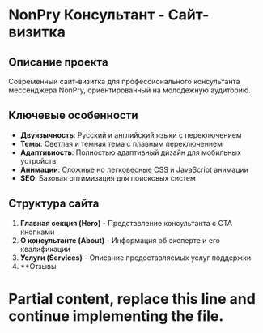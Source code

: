 # NonPry Консультант - Сайт-визитка

## Описание проекта
Современный сайт-визитка для профессионального консультанта мессенджера NonPry, ориентированный на молодежную аудиторию.

## Ключевые особенности
- **Двуязычность**: Русский и английский языки с переключением
- **Темы**: Светлая и темная тема с плавным переключением
- **Адаптивность**: Полностью адаптивный дизайн для мобильных устройств
- **Анимации**: Сложные но легковесные CSS и JavaScript анимации
- **SEO**: Базовая оптимизация для поисковых систем

## Структура сайта
1. **Главная секция (Hero)** - Представление консультанта с CTA кнопками
2. **О консультанте (About)** - Информация об эксперте и его квалификации
3. **Услуги (Services)** - Описание предоставляемых услуг поддержки
4. **Отзывы
# Partial content, replace this line and continue implementing the file.